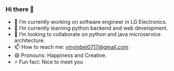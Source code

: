 ### Hi there 👋

- 🔭 I’m currently working on software engineer in LG Electronics.
- 🌱 I’m currently learning python backend and web development.
- 👯 I’m looking to collaborate on python and java microservice architecture.
- 📫 How to reach me: yinyinbei0717@gmail.com
- 😄 Pronouns: Happiness and Creative.
- ⚡ Fun fact: Nice to meet you

